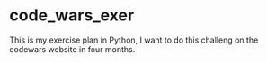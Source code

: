 # code_wars_exer
This is my exercise plan in Python, I want to do this challeng on the codewars website in four months. 
